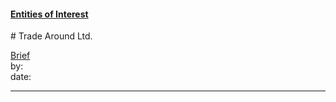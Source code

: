 #### [Entities of Interest](/list.html)
<link rel="stylesheet" type="text/css" href="../../assets/style.css">
# Trade Around Ltd.

[comment]: <> (Add/Remove information below as you want)
[comment]: <> (Markdown cheatsheet: https://github.com/adam-p/markdown-here/wiki/Markdown-Cheatsheet)
[Brief](Brief.md)  
by:  
date:  

---
[comment]: <> (Add your content here)